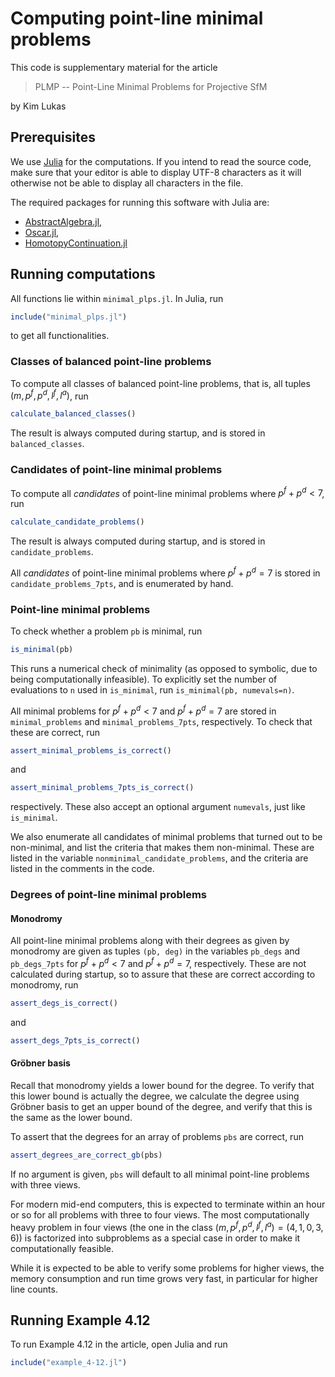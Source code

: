 # Computing point-line minimal problems

This code is supplementary material for the article

> PLMP -- Point-Line Minimal Problems for Projective SfM

by Kim Lukas

## Prerequisites

We use [Julia](https://julialang.org/) for the computations.  If you intend to
read the source code, make sure that your editor is able to display UTF-8
characters as it will otherwise not be able to display all characters in the
file.

The required packages for running this software with Julia are:
- [AbstractAlgebra.jl](https://github.com/Nemocas/AbstractAlgebra.jl/),
- [Oscar.jl](https://github.com/oscar-system/Oscar.jl),
- [HomotopyContinuation.jl](https://github.com/JuliaHomotopyContinuation/HomotopyContinuation.jl)

## Running computations

All functions lie within `minimal_plps.jl`.  In Julia, run
```julia
include("minimal_plps.jl")
```
to get all functionalities.

### Classes of balanced point-line problems

To compute all classes of balanced point-line problems, that is, all tuples
$(m, p^f, p^d, l^f, l^a)$, run
```julia
calculate_balanced_classes()
```
The result is always computed during startup, and is stored in
`balanced_classes`.

### Candidates of point-line minimal problems

To compute all *candidates* of point-line minimal problems where
$p^f + p^d < 7$, run
```julia
calculate_candidate_problems()
```
The result is always computed during startup, and is stored in
`candidate_problems`.

All *candidates* of point-line minimal problems where $p^f + p^d = 7$ is stored
in `candidate_problems_7pts`, and is enumerated by hand.

### Point-line minimal problems

To check whether a problem `pb` is minimal, run
```julia
is_minimal(pb)
```
This runs a numerical check of minimality (as opposed to symbolic, due to being
computationally infeasible).  To explicitly set the number of evaluations to
`n` used in `is_minimal`, run `is_minimal(pb, numevals=n)`.

All minimal problems for $p^f + p^d < 7$ and $p^f + p^d = 7$ are stored in
`minimal_problems` and `minimal_problems_7pts`, respectively.  To check that
these are correct, run
```julia
assert_minimal_problems_is_correct()
```
and
```julia
assert_minimal_problems_7pts_is_correct()
```
respectively.  These also accept an optional argument `numevals`, just like
`is_minimal`.

We also enumerate all candidates of minimal problems that turned out to be
non-minimal, and list the criteria that makes them non-minimal.  These are
listed in the variable `nonminimal_candidate_problems`, and the criteria are
listed in the comments in the code.

### Degrees of point-line minimal problems

#### Monodromy

All point-line minimal problems along with their degrees as given by monodromy
are given as tuples `(pb, deg)` in the variables `pb_degs` and `pb_degs_7pts`
for $p^f + p^d < 7$ and $p^f + p^d = 7$, respectively.  These are not
calculated during startup, so to assure that these are correct according to
monodromy, run
```julia
assert_degs_is_correct()
```
and
```julia
assert_degs_7pts_is_correct()
```

#### Gröbner basis

Recall that monodromy yields a lower bound for the degree.  To verify that this
lower bound is actually the degree, we calculate the degree using Gröbner basis
to get an upper bound of the degree, and verify that this is the same as the
lower bound.

To assert that the degrees for an array of problems `pbs` are correct, run
```julia
assert_degrees_are_correct_gb(pbs)
```
If no argument is given, `pbs` will default to all minimal point-line problems
with three views.

For modern mid-end computers, this is expected to terminate within an hour or
so for all problems with three to four views.  The most computationally heavy
problem in four views (the one in the class
$(m, p^f, p^d, l^f, l^a) = (4, 1, 0, 3, 6)$) is factorized into subproblems as
a special case in order to make it computationally feasible.

While it is expected to be able to verify some problems for higher views, the
memory consumption and run time grows very fast, in particular for higher line
counts.

## Running Example 4.12

To run Example 4.12 in the article, open Julia and run
```julia
include("example_4-12.jl")
```

